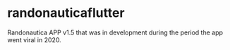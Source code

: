 # randonauticaflutter

Randonautica APP v1.5 that was in development during the period the app went viral in 2020.
